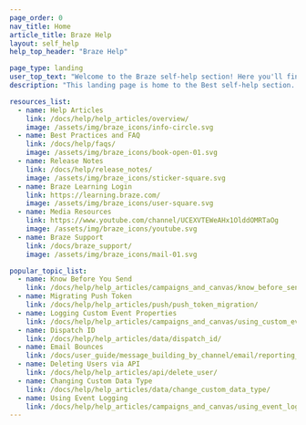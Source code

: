 ```yaml
---
page_order: 0
nav_title: Home
article_title: Braze Help
layout: self_help
help_top_header: "Braze Help"

page_type: landing
user_top_text: "Welcome to the Braze self-help section! Here you'll find a variety of help articles that can help you troubleshoot issues you may encounter. You can also learn more about the best practices to communicate with and reach your users."
description: "This landing page is home to the Best self-help section. Here, you can find a variety of help articles, best practices and FAQ, release notes, media resources, and more."

resources_list:
  - name: Help Articles
    link: /docs/help/help_articles/overview/
    image: /assets/img/braze_icons/info-circle.svg
  - name: Best Practices and FAQ
    link: /docs/help/faqs/
    image: /assets/img/braze_icons/book-open-01.svg
  - name: Release Notes
    link: /docs/help/release_notes/
    image: /assets/img/braze_icons/sticker-square.svg
  - name: Braze Learning Login
    link: https://learning.braze.com/
    image: /assets/img/braze_icons/user-square.svg
  - name: Media Resources
    link: https://www.youtube.com/channel/UCEXVTEWeAHx1OlddOMRTaOg
    image: /assets/img/braze_icons/youtube.svg
  - name: Braze Support
    link: /docs/braze_support/
    image: /assets/img/braze_icons/mail-01.svg

popular_topic_list:
  - name: Know Before You Send
    link: /docs/help/help_articles/campaigns_and_canvas/know_before_send/
  - name: Migrating Push Token
    link: /docs/help/help_articles/push/push_token_migration/
  - name: Logging Custom Event Properties
    link: /docs/help/help_articles/campaigns_and_canvas/using_custom_event_properties/
  - name: Dispatch ID
    link: /docs/help/help_articles/data/dispatch_id/
  - name: Email Bounces
    link: /docs/user_guide/message_building_by_channel/email/reporting_and_analytics/email_reporting/
  - name: Deleting Users via API
    link: /docs/help/help_articles/api/delete_user/
  - name: Changing Custom Data Type
    link: /docs/help/help_articles/data/change_custom_data_type/
  - name: Using Event Logging
    link: /docs/help/help_articles/campaigns_and_canvas/using_event_logging/ 
---
```



